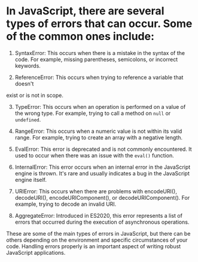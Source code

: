 # In JavaScript, there are several types of errors that can occur. Some of the common ones include:

1. SyntaxError: This occurs when there is a mistake in the syntax of the code. For example, missing parentheses, semicolons, or incorrect keywords.

2. ReferenceError: This occurs when trying to reference a variable that doesn't

exist or is not in scope.

3. TypeError: This occurs when an operation is performed on a value of the wrong type. For example, trying to call a method on `null` or `undefined`.

4. RangeError: This occurs when a numeric value is not within its valid range. For example, trying to create an array with a negative length.

5. EvalError: This error is deprecated and is not commonly encountered. It used to occur when there was an issue with the `eval()` function.

6. InternalError: This error occurs when an internal error in the JavaScript engine is thrown. It's rare and usually indicates a bug in the JavaScript engine itself.

7. URIError: This occurs when there are problems with encodeURI(), decodeURI(), encodeURIComponent(), or decodeURIComponent(). For example, trying to decode an invalid URI.

8. AggregateError: Introduced in ES2020, this error represents a list of errors that occurred during the execution of asynchronous operations.

These are some of the main types of errors in JavaScript, but there can be others depending on the environment and specific circumstances of your code. Handling errors properly is an important aspect of writing robust JavaScript applications.